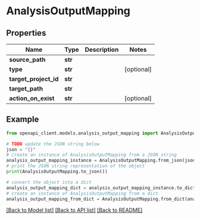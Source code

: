 # AnalysisOutputMapping


## Properties

Name | Type | Description | Notes
------------ | ------------- | ------------- | -------------
**source_path** | **str** |  | 
**type** | **str** |  | [optional] 
**target_project_id** | **str** |  | 
**target_path** | **str** |  | 
**action_on_exist** | **str** |  | [optional] 

## Example

```python
from openapi_client.models.analysis_output_mapping import AnalysisOutputMapping

# TODO update the JSON string below
json = "{}"
# create an instance of AnalysisOutputMapping from a JSON string
analysis_output_mapping_instance = AnalysisOutputMapping.from_json(json)
# print the JSON string representation of the object
print(AnalysisOutputMapping.to_json())

# convert the object into a dict
analysis_output_mapping_dict = analysis_output_mapping_instance.to_dict()
# create an instance of AnalysisOutputMapping from a dict
analysis_output_mapping_from_dict = AnalysisOutputMapping.from_dict(analysis_output_mapping_dict)
```
[[Back to Model list]](../README.md#documentation-for-models) [[Back to API list]](../README.md#documentation-for-api-endpoints) [[Back to README]](../README.md)


